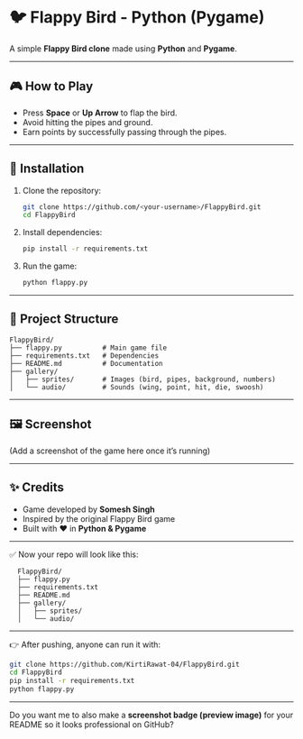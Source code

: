 # 🐦 Flappy Bird - Python (Pygame)

A simple **Flappy Bird clone** made using **Python** and **Pygame**.

---

## 🎮 How to Play
- Press **Space** or **Up Arrow** to flap the bird.
- Avoid hitting the pipes and ground.
- Earn points by successfully passing through the pipes.

---

## 🚀 Installation

1. Clone the repository:
   ```bash
   git clone https://github.com/<your-username>/FlappyBird.git
   cd FlappyBird
   ````

2. Install dependencies:

   ```bash
   pip install -r requirements.txt
   ```

3. Run the game:

   ```bash
   python flappy.py
   ```

---

## 📂 Project Structure

```
FlappyBird/
├── flappy.py          # Main game file
├── requirements.txt   # Dependencies
├── README.md          # Documentation
├── gallery/
│   ├── sprites/       # Images (bird, pipes, background, numbers)
│   └── audio/         # Sounds (wing, point, hit, die, swoosh)
```

---

## 🖼️ Screenshot

(Add a screenshot of the game here once it’s running)

---

## ✨ Credits

* Game developed by **Somesh Singh**
* Inspired by the original Flappy Bird game
* Built with ❤️ in **Python & Pygame**

---

✅ Now your repo will look like this:

````
  FlappyBird/
  ├── flappy.py
  ├── requirements.txt
  ├── README.md
  ├── gallery/
  │   ├── sprites/
  │   └── audio/
  ````

---

👉 After pushing, anyone can run it with:

 ```bash
git clone https://github.com/KirtiRawat-04/FlappyBird.git
cd FlappyBird
pip install -r requirements.txt
python flappy.py

````

---

Do you want me to also make a **screenshot badge (preview image)** for your README so it looks professional on GitHub?
